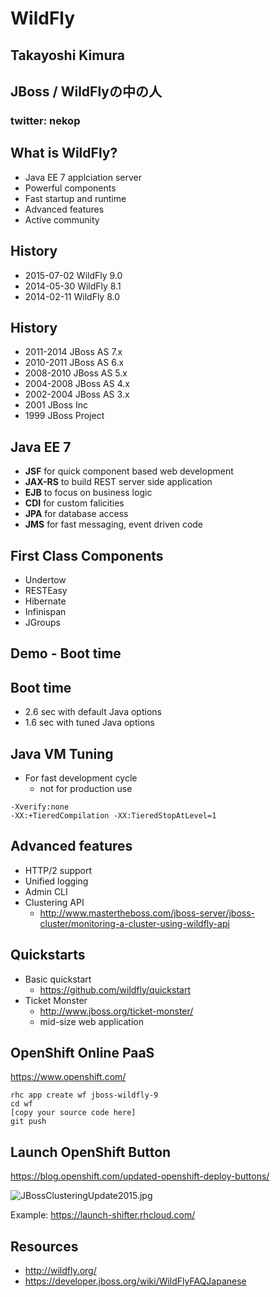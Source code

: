 # WildFly
<!-- .slide: class="center" -->



## Takayoshi Kimura
## JBoss / WildFlyの中の人
### twitter: nekop



<!-- .slide: data-background="images/wf/wildfly_desktop_1280x800.jpg" -->



## What is WildFly?

- Java EE 7 applciation server
- Powerful components
- Fast startup and runtime
- Advanced features
- Active community



## History

- 2015-07-02 WildFly 9.0
- 2014-05-30 WildFly 8.1
- 2014-02-11 WildFly 8.0



## History

- 2011-2014 JBoss AS 7.x
- 2010-2011 JBoss AS 6.x
- 2008-2010 JBoss AS 5.x
- 2004-2008 JBoss AS 4.x
- 2002-2004 JBoss AS 3.x
- 2001 JBoss Inc
- 1999 JBoss Project



## Java EE 7

- **JSF** for quick component based web development
- **JAX-RS** to build REST server side application
- **EJB** to focus on business logic
- **CDI** for custom falicities
- **JPA** for database access
- **JMS** for fast messaging, event driven code



## First Class Components

- Undertow
- RESTEasy
- Hibernate
- Infinispan
- JGroups



## Demo - Boot time



## Boot time

- 2.6 sec with default Java options
- 1.6 sec with tuned Java options



## Java VM Tuning

- For fast development cycle
  - not for production use

```
-Xverify:none
-XX:+TieredCompilation -XX:TieredStopAtLevel=1
```



## Advanced features

- HTTP/2 support
- Unified logging
- Admin CLI
- Clustering API
  - http://www.mastertheboss.com/jboss-server/jboss-cluster/monitoring-a-cluster-using-wildfly-api



## Quickstarts

- Basic quickstart
  - https://github.com/wildfly/quickstart
- Ticket Monster
  - http://www.jboss.org/ticket-monster/
  - mid-size web application



## OpenShift Online PaaS 

https://www.openshift.com/

```
rhc app create wf jboss-wildfly-9
cd wf
[copy your source code here]
git push
```



## Launch OpenShift Button

https://blog.openshift.com/updated-openshift-deploy-buttons/

![JBossClusteringUpdate2015.jpg](http://launch-shifter.rhcloud.com/launch/LAUNCH%20ON.svg)

Example: https://launch-shifter.rhcloud.com/



## Resources

- http://wildfly.org/
- https://developer.jboss.org/wiki/WildFlyFAQJapanese
